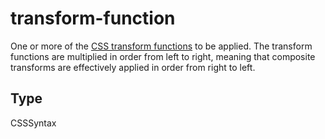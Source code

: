 
# transform-function

One or more of the [CSS transform
functions](/en-US/docs/Web/CSS/transform-function) to be applied.
The transform functions are multiplied in order from left to right,
meaning that composite transforms are effectively applied in order
from right to left.

## Type

CSSSyntax
